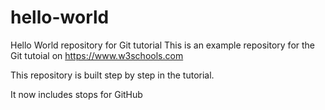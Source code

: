 # hello-world
Hello World repository for Git tutorial
This is an example repository for the Git tutoial on https://www.w3schools.com

This repository is built step by step in the tutorial.

It now includes stops for GitHub
